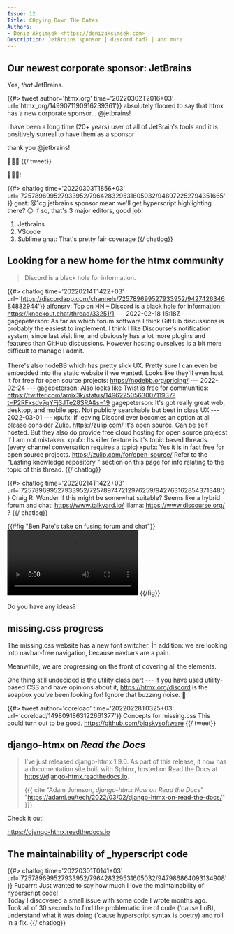 ```yaml
---
Issue: 12
Title: COpying Down THe Dates
Authors:
- Deniz Akşimşek <https://denizaksimsek.com>
Description: JetBrains sponsor | dıscord bad? | and more
---
```



## Our newest corporate sponsor: JetBrains

Yes, _that_ JetBrains.

{{#> tweet author='htmx.org' time='20220302T2016+03' url='htmx_org/1499071190916239361'}}
absolutely floored to say that htmx has a new corporate sponsor... @jetbrains!

i have been a long time (20+ years) user of all of JetBrain's tools and it is 
positively surreal to have them as a sponsor

thank you @jetbrains!

🙏🙏🙏
{{/ tweet}}

💙💙💙!

<aside>
{{#> chatlog time='20220303T1856+03' url='725789699527933952/796428329531605032/948972252794351665'}}
gnat: @1cg jetbrains sponsor mean we'll get hyperscript highlighting there? 😉 
  If so, that's 3 major editors, good job!

  1. Jetbrains
  2. VScode
  3. Sublime
gnat: That's pretty fair coverage
{{/ chatlog}}
</aside>


## Looking for a new home for the htmx community

> Discord is a black hole for information.

{{#> chatlog time='20220214T1422+03' url='https://discordapp.com/channels/725789699527933952/942742634684882944'}}
alfonsrv: Top on HN – Discord is a black hole for information:
  https://knockout.chat/thread/33251/1
--- 2022-02-18 15:18Z ---
gagepeterson: As far as which forum software I think GitHub discussions is 
  probably the easiest to implement. I think I like Discourse's notification 
  system, since last visit line, and obviously has a lot more plugins and 
  features than GitHub discussions. However hosting ourselves is a bit more 
  difficult to manage I admit.\
  \
  There's also nodeBB which has pretty slick UX. Pretty sure I can even be 
  embedded into the static website if we wanted. Looks like they'll even host 
  it for free for open source projects: <https://nodebb.org/pricing/>
--- 2022-02-24 ---
gagepeterson: Also looks like Twist is free for communities:
  <https://twitter.com/amix3k/status/1496225056300711937?t=P2RFxsdv7qYFj3JTe28SRA&s=19>
gagepeterson: It's got really great web, desktop, and mobile app. Not publicly
  searchable but best in class UX
--- 2022-03-01 ---
xpufx: If leaving Discord ever becomes an option at all please consider Zulip.
  <https://zulip.com/> It's open source. Can be self hosted. But they also do 
  provide free cloud hosting for open source projecst if I am not mistaken. 
xpufx: Its killer feature is it's topic based threads. (every channel 
  conversation requires a topic) 
xpufx: Yes it is in fact free for open source projects. <https://zulip.com/for/open-source/>
  Refer to the "Lasting knowledge repository " section on this page for info 
  relating to the topic of this thread.
{{/ chatlog}}

{{#> chatlog time='20220214T1422+03' url='725789699527933952/725789747212976259/942763162854371348'}}
Craig R: Wonder if this might be somewhat suitable? Seems like a hybrid forum
  and chat: <https://www.talkyard.io/>
lllama: <https://www.discourse.org/> ?
{{/ chatlog}}

{{#fig "Ben Pate's take on fusing forum and chat"}}
<video controls src="/assets/2022-03-13/whisperverse-chatforum.mp4"></video>
{{/fig}}

Do you have any ideas?


## missing.css progress

The missing.css website has a new font switcher. İn addition: we are looking 
into navbar-free navigation, because navbars are a pain.

Meanwhile, we are progressing on the front of covering all the elements.

One thing still undecided is the utility class part --- if you have used 
utility-based CSS and have opinions about it, <https://htmx.org/discord> is the
soapbox you've been looking for! Ignore that buzzıng noise. 🐝

{{#> tweet author='coreload' time='20220228T0325+03' url='coreload/1498091863122661377'}}
Concepts for missing.css
This could turn out to be good.
https://github.com/bigskysoftware
{{/ tweet}}


## django-htmx on <i>Read the Docs</i>

> I’ve just released django-htmx 1.9.0. As part of this release, it now has a
> documentation site built with Sphinx, hosted on Read the Docs at 
> <https://django-htmx.readthedocs.io>.
>
> {{{ cite "Adam Johnson, <cite>django-htmx Now on Read the Docs</cite>"
     "https://adamj.eu/tech/2022/03/02/django-htmx-on-read-the-docs/" }}}

Check it out!

<https://django-htmx.readthedocs.io>


## The maintainability of _hyperscript code

{{#> chatlog time='20220301T0141+03' url='725789699527933952/796428329531605032/947986864093134908'}}
Fubarrr: Just wanted to say how much I love the maintainability of hyperscript
  code!\
  Today I discovered a small issue with some code I wrote months ago.\
  Took all of 30 seconds to find the problematic line of code ('cause LoB), 
  understand what it was doing ('cause hyperscript syntax is poetry) and roll
  in a fix. 
{{/ chatlog}}

